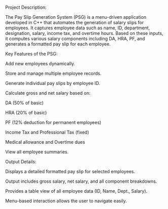 Project Description:

The Pay Slip Generation System (PSG) is a menu-driven application developed in C++ that automates the generation of salary slips for employees. It captures employee data such as name, ID, department, designation, salary, income tax, and overtime hours. Based on these inputs, it computes various salary components including DA, HRA, PF, and generates a formatted pay slip for each employee.

Key Features of the PSG:

Add new employees dynamically.

Store and manage multiple employee records.

Generate individual pay slips by employee ID.

Calculate gross and net salary based on:

DA (50% of basic)

HRA (20% of basic)

PF (12% deduction for permanent employees)

Income Tax and Professional Tax (fixed)

Medical allowance and Overtime dues


View all employee summaries.


Output Details:

Displays a detailed formatted pay slip for selected employees.

Output includes gross salary, net salary, and all component breakdowns.

Provides a table view of all employee data (ID, Name, Dept., Salary).

Menu-based interaction allows the user to navigate easily.
